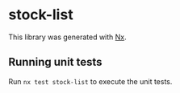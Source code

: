# stock-list

This library was generated with [Nx](https://nx.dev).

## Running unit tests

Run `nx test stock-list` to execute the unit tests.
